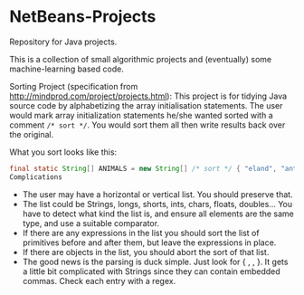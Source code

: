 # NetBeans-Projects
Repository for Java projects. 

This is a collection of small algorithmic projects and (eventually) some machine-learning based code.

Sorting Project (specification from http://mindprod.com/project/projects.html):
This project is for tidying Java source code by alphabetizing the array initialisation statements. The user would mark array initialization statements he/she wanted sorted with a comment `/* sort */`. You would sort them all then write results back over the original.

What you sort looks like this:
```java
final static String[] ANIMALS = new String[] /* sort */ { "eland", "antelope", "hippopotamus”};
Complications
```

* The user may have a horizontal or vertical list. You should preserve that.
* The list could be Strings, longs, shorts, ints, chars, floats, doubles… You have to detect what kind the list is, and ensure all elements are the same type, and use a suitable comparator.
* If there are any expressions in the list you should sort the list of primitives before and after them, but leave the expressions in place.
* If there are objects in the list, you should abort the sort of that list.
* The good news is the parsing is duck simple. Just look for { , , }. It gets a little bit complicated with Strings since they can contain embedded commas. Check each entry with a regex.
